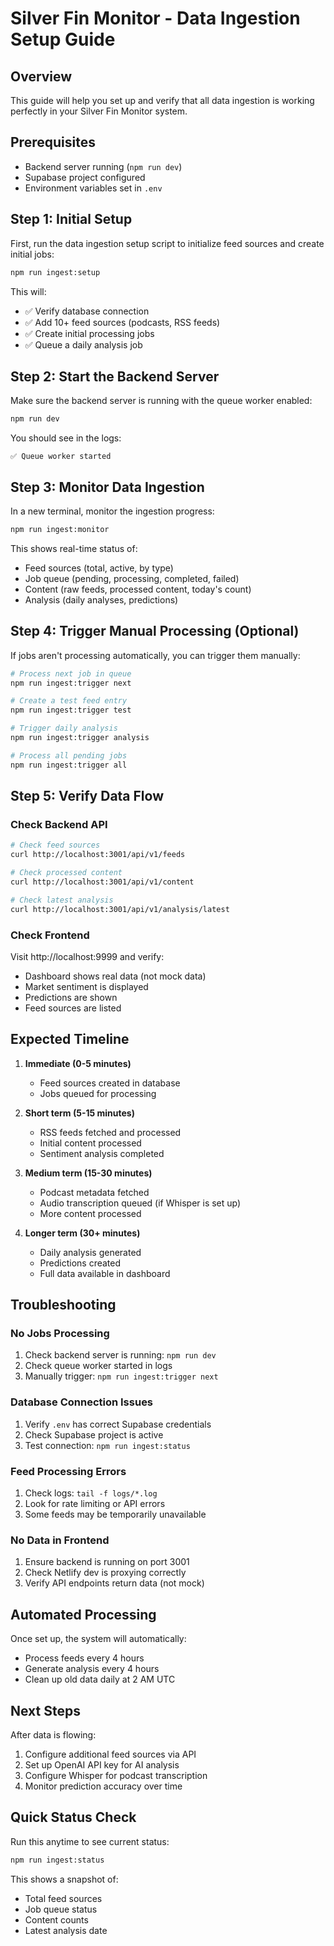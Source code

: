# Silver Fin Monitor - Data Ingestion Setup Guide

## Overview
This guide will help you set up and verify that all data ingestion is working perfectly in your Silver Fin Monitor system.

## Prerequisites
- Backend server running (`npm run dev`)
- Supabase project configured
- Environment variables set in `.env`

## Step 1: Initial Setup

First, run the data ingestion setup script to initialize feed sources and create initial jobs:

```bash
npm run ingest:setup
```

This will:
- ✅ Verify database connection
- ✅ Add 10+ feed sources (podcasts, RSS feeds)
- ✅ Create initial processing jobs
- ✅ Queue a daily analysis job

## Step 2: Start the Backend Server

Make sure the backend server is running with the queue worker enabled:

```bash
npm run dev
```

You should see in the logs:
```
✅ Queue worker started
```

## Step 3: Monitor Data Ingestion

In a new terminal, monitor the ingestion progress:

```bash
npm run ingest:monitor
```

This shows real-time status of:
- Feed sources (total, active, by type)
- Job queue (pending, processing, completed, failed)
- Content (raw feeds, processed content, today's count)
- Analysis (daily analyses, predictions)

## Step 4: Trigger Manual Processing (Optional)

If jobs aren't processing automatically, you can trigger them manually:

```bash
# Process next job in queue
npm run ingest:trigger next

# Create a test feed entry
npm run ingest:trigger test

# Trigger daily analysis
npm run ingest:trigger analysis

# Process all pending jobs
npm run ingest:trigger all
```

## Step 5: Verify Data Flow

### Check Backend API
```bash
# Check feed sources
curl http://localhost:3001/api/v1/feeds

# Check processed content
curl http://localhost:3001/api/v1/content

# Check latest analysis
curl http://localhost:3001/api/v1/analysis/latest
```

### Check Frontend
Visit http://localhost:9999 and verify:
- Dashboard shows real data (not mock data)
- Market sentiment is displayed
- Predictions are shown
- Feed sources are listed

## Expected Timeline

1. **Immediate (0-5 minutes)**
   - Feed sources created in database
   - Jobs queued for processing

2. **Short term (5-15 minutes)**
   - RSS feeds fetched and processed
   - Initial content processed
   - Sentiment analysis completed

3. **Medium term (15-30 minutes)**
   - Podcast metadata fetched
   - Audio transcription queued (if Whisper is set up)
   - More content processed

4. **Longer term (30+ minutes)**
   - Daily analysis generated
   - Predictions created
   - Full data available in dashboard

## Troubleshooting

### No Jobs Processing
1. Check backend server is running: `npm run dev`
2. Check queue worker started in logs
3. Manually trigger: `npm run ingest:trigger next`

### Database Connection Issues
1. Verify `.env` has correct Supabase credentials
2. Check Supabase project is active
3. Test connection: `npm run ingest:status`

### Feed Processing Errors
1. Check logs: `tail -f logs/*.log`
2. Look for rate limiting or API errors
3. Some feeds may be temporarily unavailable

### No Data in Frontend
1. Ensure backend is running on port 3001
2. Check Netlify dev is proxying correctly
3. Verify API endpoints return data (not mock)

## Automated Processing

Once set up, the system will automatically:
- Process feeds every 4 hours
- Generate analysis every 4 hours
- Clean up old data daily at 2 AM UTC

## Next Steps

After data is flowing:
1. Configure additional feed sources via API
2. Set up OpenAI API key for AI analysis
3. Configure Whisper for podcast transcription
4. Monitor prediction accuracy over time

## Quick Status Check

Run this anytime to see current status:
```bash
npm run ingest:status
```

This shows a snapshot of:
- Total feed sources
- Job queue status
- Content counts
- Latest analysis date